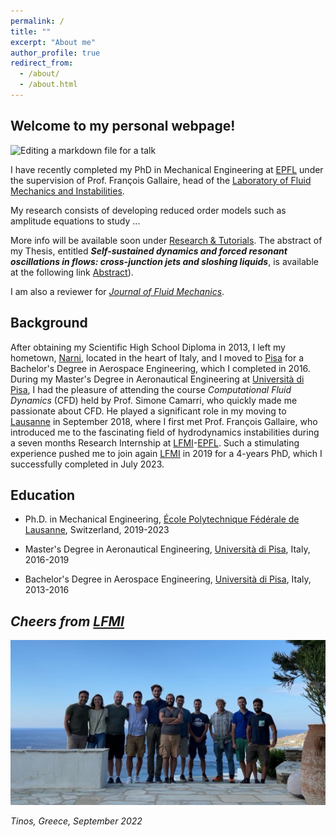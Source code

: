 ```yaml
---
permalink: /
title: ""
excerpt: "About me"
author_profile: true
redirect_from: 
  - /about/
  - /about.html
---
```


Welcome to my personal webpage! 
------
![Editing a markdown file for a talk](/images/COVER_BANNER_3-min.jpg)

I have recently completed my PhD in Mechanical Engineering at [EPFL](https://www.epfl.ch/en/) under the supervision of Prof. François Gallaire, head of the [Laboratory of Fluid Mechanics and Instabilities](https://www.epfl.ch/labs/lfmi). 

My research consists of developing reduced order models such as amplitude equations to study ... 

More info will be available soon under [Research & Tutorials](https://alessandro-bongarzone.github.io/research/). The abstract of my Thesis, entitled _**Self-sustained dynamics and forced resonant oscillations in flows: cross-junction jets and sloshing liquids**_, is available at the following link [Abstract](http://Alessandro-Bongarzone.github.io/files/Abstract_PhD.pdf)).

I am also a reviewer for _[Journal of Fluid Mechanics](https://www.cambridge.org/core/journals/journal-of-fluid-mechanics)_.

Background
------

After obtaining my Scientific High School Diploma in 2013, I left my hometown, [Narni](https://en.wikipedia.org/wiki/Narni), located in the heart of Italy, and I moved to [Pisa](https://en.wikipedia.org/wiki/Pisa) for a Bachelor's Degree in Aerospace Engineering, which I completed in 2016. During my Master's Degree in Aeronautical Engineering at [Università di Pisa](https://www.unipi.it), I had the pleasure of attending the course _Computational Fluid Dynamics_ (CFD) held by Prof. Simone Camarri, who quickly made me passionate about CFD. He played a significant role in my moving to [Lausanne](https://en.wikipedia.org/wiki/Lausanne) in September 2018, where I first met Prof. François Gallaire, who introduced me to the fascinating field of hydrodynamics instabilities during a seven months Research Internship at [LFMI](https://www.epfl.ch/labs/lfmi)-[EPFL](https://www.epfl.ch/en/). Such a stimulating experience pushed me to join again [LFMI](https://www.epfl.ch/labs/lfmi) in 2019 for a 4-years PhD, which I successfully completed in July 2023. 


Education
------
- Ph.D. in Mechanical Engineering, [École Polytechnique Fédérale de Lausanne](https://www.epfl.ch/en/), Switzerland, 2019-2023
* Master's Degree in Aeronautical Engineering, [Università di Pisa](https://www.unipi.it), Italy, 2016-2019
+ Bachelor's Degree in Aerospace Engineering, [Università di Pisa](https://www.unipi.it), Italy, 2013-2016


_Cheers from [LFMI](https://www.epfl.ch/labs/lfmi)_
------

![LFMI_photo](/images/LFMI_photo_TINOS.JPG)

_Tinos, Greece, September 2022_

